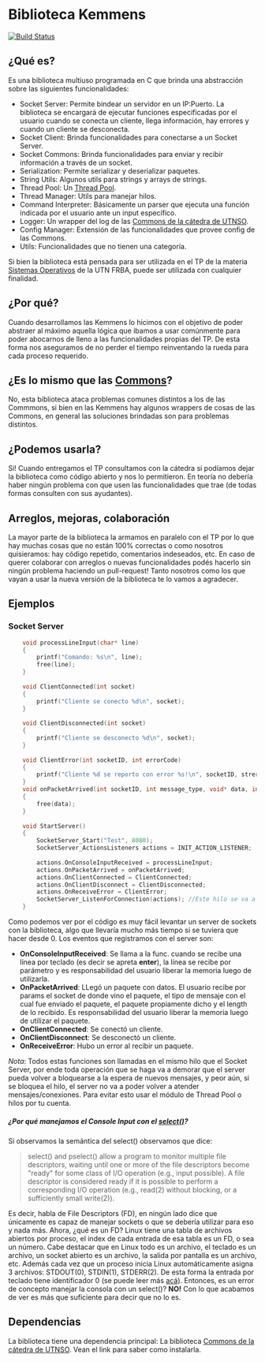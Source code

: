 # Biblioteca Kemmens

[![Build Status](https://travis-ci.com/CorridoniMatias/kemmens.svg?token=sSWyxCwxLt4aosHftSx2&branch=master)](https://travis-ci.com/CorridoniMatias/kemmens)

## ¿Qué es?
Es una biblioteca multiuso programada en C que brinda una abstracción sobre las siguientes funcionalidades:
- Socket Server: Permite bindear un servidor en un IP:Puerto. La biblioteca se encargará de ejecutar funciones especificadas por el usuario cuando se conecta un cliente, llega información, hay errores y cuando un cliente se desconecta.
- Socket Client: Brinda funcionalidades para conectarse a un Socket Server.
- Socket Commons: Brinda funcionalidades para enviar y recibir información a través de un socket.
- Serialization: Permite serializar y deserializar paquetes.
- String Utils: Algunos utils para strings y arrays de strings.
- Thread Pool: Un [Thread Pool](https://en.wikipedia.org/wiki/Thread_pool).
- Thread Manager: Utils para manejar hilos.
- Command Interpreter: Básicamente un parser que ejecuta una función indicada por el usuario ante un input específico.
- Logger: Un wrapper del log de las [Commons de la cátedra de UTNSO][commons_url].
- Config Manager: Extensión de las funcionalidades que provee config de las Commons.
- Utils: Funcionalidades que no tienen una categoría.

Si bien la biblioteca está pensada para ser utilizada en el TP de la materia [Sistemas Operativos](https://www.utnso.com/) de la UTN FRBA, puede ser utilizada con cualquier finalidad.

## ¿Por qué?
Cuando desarrollamos las Kemmens lo hicimos con el objetivo de poder abstraer al máximo aquella lógica que ibamos a usar comúnmente para poder abocarnos de lleno a las funcionalidades propias del TP. De esta forma nos aseguramos de no perder el tiempo reinventando la rueda para cada proceso requerido.

## ¿Es lo mismo que las [Commons][commons_url]?
No, esta biblioteca ataca problemas comunes distintos a los de las Commmons, si bien en las Kemmens hay algunos wrappers de cosas de las Commons, en general las soluciones brindadas son para problemas distintos.

## ¿Podemos usarla?
Si! Cuando entregamos el TP consultamos con la cátedra si podíamos dejar la biblioteca como código abierto y nos lo permitieron. En teoría no debería haber ningún problema con que usen las funcionalidades que trae (de todas formas consulten con sus ayudantes).

## Arreglos, mejoras, colaboración
La mayor parte de la biblioteca la armamos en paralelo con el TP por lo que hay muchas cosas que no están 100% correctas o como nosotros quisieramos: hay código repetido, comentarios indeseados, etc. En caso de querer colaborar con arreglos o nuevas funcionalidades podés hacerlo sin ningún problema haciendo un pull-request! Tanto nosotros como los que vayan a usar la nueva versión de la biblioteca te lo vamos a agradecer.

## Ejemplos
### Socket Server
```c
    void processLineInput(char* line)
    {
    	printf("Comando: %s\n", line);
    	free(line);
    }
    
    void ClientConnected(int socket)
    {
    	printf("Cliente se conecto %d\n", socket);
    }
    
    void ClientDisconnected(int socket)
    {
    	printf("Cliente se desconecto %d\n", socket);
    }
    
    void ClientError(int socketID, int errorCode)
    {
    	printf("Cliente %d se reporto con error %s!\n", socketID, strerror(errorCode));
    }
    void onPacketArrived(int socketID, int message_type, void* data, int message_length)
    {
        free(data);
    }
    
    void StartServer()
    {
        SocketServer_Start("Test", 8080);
    	SocketServer_ActionsListeners actions = INIT_ACTION_LISTENER;
    
    	actions.OnConsoleInputReceived = processLineInput;
    	actions.OnPacketArrived = onPacketArrived;
    	actions.OnClientConnected = ClientConnected;
    	actions.OnClientDisconnect = ClientDisconnected;
    	actions.OnReceiveError = ClientError;
    	SocketServer_ListenForConnection(actions); //Este hilo se va a bloquear acá hasta que: llegue un paquete, se conecte un cliente, se desconecte un cliente o que haya input del teclado!
    }
```

Como podemos ver por el código es muy fácil levantar un server de sockets con la biblioteca, algo que llevaría mucho más tiempo si se tuviera que hacer desde 0. Los eventos que registramos con el server son:
- __OnConsoleInputReceived__: Se llama a la func. cuando se recibe una línea por teclado (es decir se apreta __enter__), la línea se recibe por parámetro y es responsabilidad del usuario liberar la memoria luego de utilizarla.
- __OnPacketArrived__: LLegó un paquete con datos. El usuario recibe por params el socket de donde vino el paquete, el tipo de mensaje con el cual fue enviado el paquete, el paquete propiamente dicho y el length de lo recibido. Es responsabilidad del usuario liberar la memoria luego de utilizar el paquete.
- __OnClientConnected__: Se conectó un cliente.
- __OnClientDisconnect__: Se desconectó un cliente.
- __OnReceiveError__: Hubo un error al recibir un paquete.

_Nota_: Todos estas funciones son llamadas en el mismo hilo que el Socket Server, por ende toda operación que se haga va a demorar que el server pueda volver a bloquearse a la espera de nuevos mensajes, y peor aún, si se bloquea el hilo, el server no va a poder volver a atender mensajes/conexiones. Para evitar esto usar el módulo de Thread Pool o hilos por tu cuenta.

##### ¿Por qué manejamos el Console Input con el [select()](http://man7.org/linux/man-pages/man2/select.2.html)?
Si observamos la semántica del select() observamos que dice:

> select() and pselect() allow a program to monitor multiple file
       descriptors, waiting until one or more of the file descriptors become
       "ready" for some class of I/O operation (e.g., input possible).  A
       file descriptor is considered ready if it is possible to perform a
       corresponding I/O operation (e.g., read(2) without blocking, or a
       sufficiently small write(2)).

Es decir, habla de File Descriptors (FD), en ningún lado dice que únicamente es capaz de manejar sockets o que se debería utilizar para eso y nada más. Ahora, ¿qué es un FD? Linux tiene una tabla de archivos abiertos por proceso, el index de cada entrada de esa tabla es un FD, o sea un número. Cabe destacar que en Linux todo es un archivo, el teclado es un archivo, un socket abierto es un archivo, la salida por pantalla es un archivo, etc. Además cada vez que un proceso inicia Linux automáticamente asigna 3 archivos: STDOUT(0), STDIN(1), STDERR(2). De esta forma la entrada por teclado tiene identificador 0 (se puede leer más [acá](https://en.wikipedia.org/wiki/File_descriptor)).
Entonces, es un error de concepto manejar la consola con un select()? __NO!__ Con lo que acabamos de ver es más que suficiente para decir que no lo es.


## Dependencias

La biblioteca tiene una dependencia principal: La biblioteca [Commons de la cátedra de UTNSO][commons_url]. Vean el link para saber como instalarla.

[commons_url]: https://github.com/sisoputnfrba/so-commons-library
